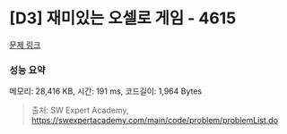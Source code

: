 # [D3] 재미있는 오셀로 게임 - 4615 

[문제 링크](https://swexpertacademy.com/main/code/problem/problemDetail.do?contestProbId=AWQmA4uK8ygDFAXj) 

### 성능 요약

메모리: 28,416 KB, 시간: 191 ms, 코드길이: 1,964 Bytes



> 출처: SW Expert Academy, https://swexpertacademy.com/main/code/problem/problemList.do